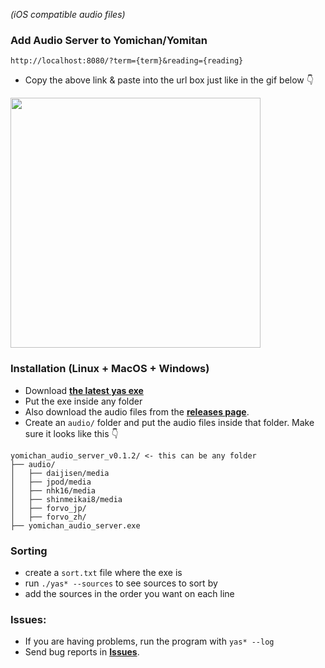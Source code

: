_(iOS compatible audio files)_
### Add Audio Server to Yomichan/Yomitan
```
http://localhost:8080/?term={term}&reading={reading}
``` 
- Copy the above link & paste into the url box just like in the gif below 👇
<img  src="https://github.com/aramrw/yomichan_audio_server/assets/106574385/0f399e59-f3d4-4b6b-a54e-6daceb6bc582" width="400" />

### Installation (Linux + MacOS + Windows)
- Download **[the latest yas exe](https://github.com/aramrw/yomichan_audio_server/releases/latest)**
- Put the exe inside any folder
- Also download the audio files from the **[releases page](https://github.com/aramrw/yomichan_audio_server/releases/latest)**.
- Create an `audio/` folder and put the audio files inside that folder.
Make sure it looks like this 👇
```
yomichan_audio_server_v0.1.2/ <- this can be any folder
├── audio/
│   ├── daijisen/media
│   ├── jpod/media
│   ├── nhk16/media
│   ├── shinmeikai8/media
│   ├── forvo_jp/
│   ├── forvo_zh/
├── yomichan_audio_server.exe
```
### Sorting
- create a `sort.txt` file where the exe is
- run `./yas* --sources` to see sources to sort by
- add the sources in the order you want on each line
### Issues: 
- If you are having problems, run the program with `yas* --log  `
- Send bug reports in **[Issues](https://github.com/aramrw/yomichan_audio_server/issues)**.
